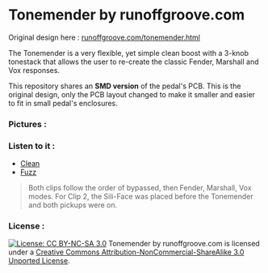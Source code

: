 # Tonemender by runoffgroove.com

Original design here : [runoffgroove.com/tonemender.html](http://runoffgroove.com/tonemender.html)

The Tonemender is a very flexible, yet simple clean boost with a 3-knob tonestack that allows the user to re-create the classic Fender, Marshall and Vox responses.

This repository shares an **SMD version** of the pedal's PCB.
This is the original design, only the PCB layout changed to make it smaller and easier to fit in small pedal's enclosures.

### Pictures :


### Listen to it : 
- [Clean](http://runoffgroove.com/tmclean.mp3)
- [Fuzz](http://runoffgroove.com/tmfuzz.mp3)


> Both clips follow the order of bypassed, then Fender, Marshall, Vox modes. For Clip 2, the Sili-Face was placed before the Tonemender and both pickups were on.

### License :
[![License: CC BY-NC-SA 3.0](https://img.shields.io/badge/License-CC%20BY--NC--SA%203.0-lightgrey.svg)](http://creativecommons.org/licenses/by-nc-sa/3.0/) Tonemender by runoffgroove.com is licensed under a [Creative Commons Attribution-NonCommercial-ShareAlike 3.0 Unported License](https://creativecommons.org/licenses/by-nc-sa/3.0/).
